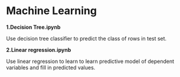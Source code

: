 # Machine Learning
**1.Decision Tree.ipynb**

Use decision tree classifier to predict the class of rows in test set.

**2.Linear regression.ipynb**

Use linear regression to learn to learn predictive model of dependent variables and fill in predicted values.
